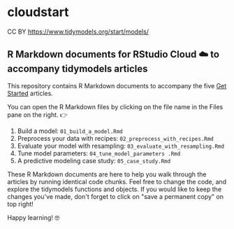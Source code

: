 # cloudstart

CC BY https://www.tidymodels.org/start/models/

## R Markdown documents for RStudio Cloud ☁️ to accompany tidymodels articles

This repository contains R Markdown documents to accompany the five [Get Started](https://www.tidymodels.org/start/) articles.

You can open the R Markdown files by clicking on the file name in the Files pane on the right. 👉

1. Build a model: `01_build_a_model.Rmd`
2. Preprocess your data with recipes: `02_preprocess_with_recipes.Rmd`  
3. Evaluate your model with resampling: `03_evaluate_with_resampling.Rmd`
4. Tune model parameters: `04_tune_model_parameters .Rmd`
5. A predictive modeling case study: `05_case_study.Rmd`

These R Markdown documents are here to help you walk through the articles by running identical code chunks. 
Feel free to change the code, and explore the tidymodels functions and objects.
If you would like to keep the changes you've made, don't forget to click on "save a permanent copy" on top right! 

Happy learning! 🤓

